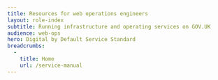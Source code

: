 ```yaml
---
title: Resources for web operations engineers
layout: role-index
subtitle: Running infrastructure and operating services on GOV.UK
audience: web-ops
hero: Digital by Default Service Standard
breadcrumbs:
  -
    title: Home
    url: /service-manual
---
```

